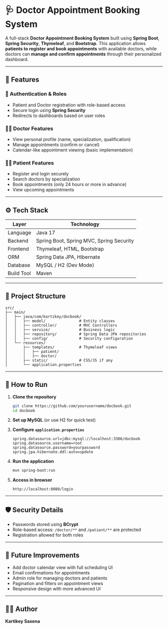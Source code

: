 # 🩺 Doctor Appointment Booking System

A full-stack **Doctor Appointment Booking System** built using **Spring Boot**, **Spring Security**, **Thymeleaf**, and **Bootstrap**. This application allows **patients to register and book appointments** with available doctors, while doctors can **manage and confirm appointments** through their personalized dashboard.

---

## 📌 Features

### 👤 Authentication & Roles
- Patient and Doctor registration with role-based access
- Secure login using **Spring Security**
- Redirects to dashboards based on user roles

### 🧑‍⚕️ Doctor Features
- View personal profile (name, specialization, qualification)
- Manage appointments (confirm or cancel)
- Calendar-like appointment viewing (basic implementation)

### 🧑‍💻 Patient Features
- Register and login securely
- Search doctors by specialization
- Book appointments (only 24 hours or more in advance)
- View upcoming appointments

---

## ⚙️ Tech Stack

| Layer            | Technology                     |
|------------------|-------------------------------|
| Language         | Java 17                        |
| Backend          | Spring Boot, Spring MVC, Spring Security |
| Frontend         | Thymeleaf, HTML, Bootstrap     |
| ORM              | Spring Data JPA, Hibernate     |
| Database         | MySQL / H2 (Dev Mode)          |
| Build Tool       | Maven                          |

---

## 📁 Project Structure

```
src/
├── main/
│   ├── java/com/kartikey/docbook/
│   │   ├── model/               # Entity classes
│   │   ├── controller/          # MVC Controllers
│   │   ├── service/             # Business logic
│   │   ├── repository/          # Spring Data JPA repositories
│   │   ├── config/              # Security configuration
│   └── resources/
│       ├── templates/           # Thymeleaf views
│       │   ├── patient/
│       │   ├── doctor/
│       ├── static/              # CSS/JS if any
│       └── application.properties
```

---

## 🚀 How to Run

1. **Clone the repository**  
   ```bash
   git clone https://github.com/yourusername/docbook.git
   cd docbook
   ```

2. **Set up MySQL** (or use H2 for quick test)

3. **Configure `application.properties`**
   ```properties
   spring.datasource.url=jdbc:mysql://localhost:3306/docbook
   spring.datasource.username=root
   spring.datasource.password=yourpassword
   spring.jpa.hibernate.ddl-auto=update
   ```

4. **Run the application**
   ```bash
   mvn spring-boot:run
   ```

5. **Access in browser**
   ```
   http://localhost:8080/login
   ```


---

## 🛡️ Security Details
- Passwords stored using **BCrypt**
- Role-based access: `/doctor/**` and `/patient/**` are protected
- Registration allowed for both roles

---

## 🧠 Future Improvements

- Add doctor calendar view with full scheduling UI
- Email confirmations for appointments
- Admin role for managing doctors and patients
- Pagination and filters on appointment views
- Responsive design with more advanced UI

---

## 👨‍💻 Author

**Kartikey Saxena**  
